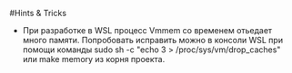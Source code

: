 #Hints & Tricks

- При разработке в WSL процесс Vmmem со временем отьедает много памяти. Попробовать исправить можно в консоли WSL
  при помощи команды sudo sh -c "echo 3 > /proc/sys/vm/drop_caches" или make memory из корня проекта.